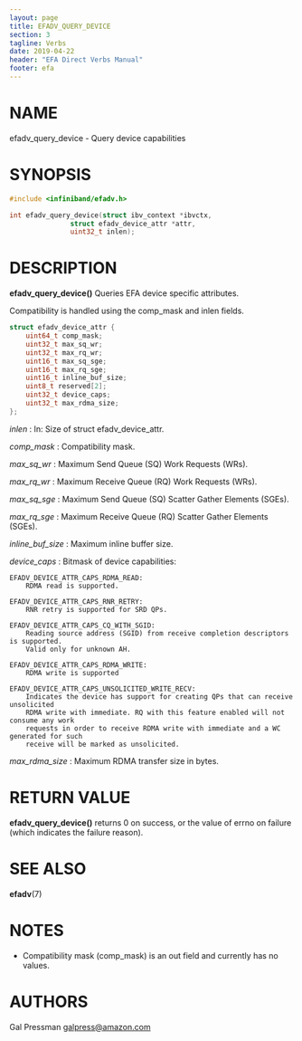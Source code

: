 ```yaml
---
layout: page
title: EFADV_QUERY_DEVICE
section: 3
tagline: Verbs
date: 2019-04-22
header: "EFA Direct Verbs Manual"
footer: efa
---
```


# NAME

efadv_query_device - Query device capabilities

# SYNOPSIS

```c
#include <infiniband/efadv.h>

int efadv_query_device(struct ibv_context *ibvctx,
		       struct efadv_device_attr *attr,
		       uint32_t inlen);
```

# DESCRIPTION

**efadv_query_device()** Queries EFA device specific attributes.

Compatibility is handled using the comp_mask and inlen fields.

```c
struct efadv_device_attr {
	uint64_t comp_mask;
	uint32_t max_sq_wr;
	uint32_t max_rq_wr;
	uint16_t max_sq_sge;
	uint16_t max_rq_sge;
	uint16_t inline_buf_size;
	uint8_t reserved[2];
	uint32_t device_caps;
	uint32_t max_rdma_size;
};
```

*inlen*
:	In: Size of struct efadv_device_attr.

*comp_mask*
:	Compatibility mask.

*max_sq_wr*
:	Maximum Send Queue (SQ) Work Requests (WRs).

*max_rq_wr*
:	Maximum Receive Queue (RQ) Work Requests (WRs).

*max_sq_sge*
:	Maximum Send Queue (SQ) Scatter Gather Elements (SGEs).

*max_rq_sge*
:	Maximum Receive Queue (RQ) Scatter Gather Elements (SGEs).

*inline_buf_size*
:	Maximum inline buffer size.

*device_caps*
:	Bitmask of device capabilities:

	EFADV_DEVICE_ATTR_CAPS_RDMA_READ:
		RDMA read is supported.

	EFADV_DEVICE_ATTR_CAPS_RNR_RETRY:
		RNR retry is supported for SRD QPs.

	EFADV_DEVICE_ATTR_CAPS_CQ_WITH_SGID:
		Reading source address (SGID) from receive completion descriptors is supported.
		Valid only for unknown AH.

	EFADV_DEVICE_ATTR_CAPS_RDMA_WRITE:
		RDMA write is supported

	EFADV_DEVICE_ATTR_CAPS_UNSOLICITED_WRITE_RECV:
		Indicates the device has support for creating QPs that can receive unsolicited
		RDMA write with immediate. RQ with this feature enabled will not consume any work
		requests in order to receive RDMA write with immediate and a WC generated for such
		receive will be marked as unsolicited.

*max_rdma_size*
:	Maximum RDMA transfer size in bytes.

# RETURN VALUE

**efadv_query_device()** returns 0 on success, or the value of errno on failure
(which indicates the failure reason).

# SEE ALSO

**efadv**(7)

# NOTES

* Compatibility mask (comp_mask) is an out field and currently has no values.

# AUTHORS

Gal Pressman <galpress@amazon.com>
